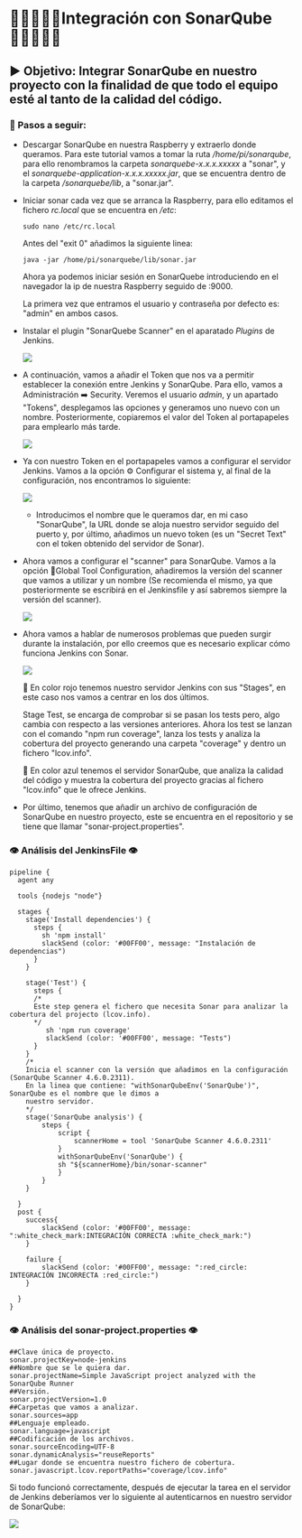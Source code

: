 # :family_man_boy_boy::family_man_girl:Integración con SonarQube :family_man_girl::family_man_boy_boy:

## :arrow_forward: Objetivo: Integrar SonarQube en nuestro proyecto con la finalidad de que todo el equipo esté al tanto de la calidad del código.

### :book: Pasos a seguir:

- Descargar SonarQube en nuestra Raspberry y extraerlo donde queramos. Para este tutorial vamos a tomar la ruta */home/pi/sonarqube*, para ello renombramos la carpeta *sonarquebe-x.x.x.xxxxx* a "sonar", y el *sonarquebe-application-x.x.x.xxxxx.jar*, que se encuentra dentro de la carpeta */sonarquebe/lib*, a "sonar.jar". 


- Iniciar sonar cada vez que se arranca la Raspberry, para ello editamos el fichero *rc.local* que se encuentra en */etc*:

  `sudo nano /etc/rc.local`

  Antes del "exit 0" añadimos la siguiente linea:

  `java -jar /home/pi/sonarquebe/lib/sonar.jar`

  

  Ahora ya podemos iniciar sesión en SonarQuebe introduciendo en el navegador la ip de nuestra Raspberry seguido de :9000.

  La primera vez que entramos el usuario y contraseña por defecto es: "admin" en ambos casos. 

  

- Instalar el plugin "SonarQuebe Scanner" en el aparatado *Plugins* de Jenkins.

  ![](img/plugin.jpg)
  
- A continuación, vamos a añadir el Token que nos va a permitir establecer la conexión entre Jenkins y SonarQube. Para ello, vamos a Administración :arrow_right: Security. Veremos el usuario *admin*, y un apartado "Tokens", desplegamos las opciones y generamos uno nuevo con un nombre. Posteriormente, copiaremos el valor del Token al portapapeles para emplearlo más tarde.

   ![](img/TokenSonar.JPG)

  

- Ya con nuestro Token en el portapapeles vamos a configurar el servidor Jenkins. Vamos a la opción :gear: Configurar el sistema y, al final de la configuración, nos encontramos lo siguiente:

  ![](img/SonarServer.JPG)

  - Introducimos el nombre que le queramos dar, en mi caso "SonarQube", la URL donde se aloja nuestro servidor seguido del puerto y, por último, añadimos un nuevo token (es un "Secret Text" con el token obtenido del servidor de Sonar).

    

- Ahora vamos a configurar el "scanner" para SonarQube. Vamos a la opción :hammer:Global Tool Configuration, añadiremos la versión del scanner que vamos a utilizar y un nombre (Se recomienda el mismo, ya que posteriormente se escribirá en el Jenkinsfile y así sabremos siempre la versión del scanner).

   ![](img/Scanner.JPG)

- Ahora vamos a hablar de numerosos problemas que pueden surgir durante la instalación, por ello creemos que es necesario explicar cómo funciona Jenkins con Sonar.

  ![](img/Esquema.jpg)

  

  :red_circle: En color rojo tenemos nuestro servidor Jenkins con sus "Stages", en este caso nos vamos a centrar en los dos últimos.

  Stage Test, se encarga de comprobar si se pasan los tests pero, algo cambia con respecto a las versiones anteriores. Ahora los test se lanzan con el comando "npm run coverage", lanza los tests y analiza la cobertura del proyecto generando una carpeta "coverage" y dentro un fichero "lcov.info".

  

  :blue_heart: En color azul tenemos el servidor SonarQube, que analiza la calidad del código y muestra la cobertura del proyecto gracias al fichero "lcov.info" que le ofrece Jenkins.

  

- Por último, tenemos que añadir un archivo de configuración de SonarQube en nuestro proyecto, este se encuentra en el repositorio y se tiene que llamar "sonar-project.properties".


  

### 	:eye: Análisis del JenkinsFile :eye:

```
pipeline {
  agent any

  tools {nodejs "node"}

  stages {
    stage('Install dependencies') {
      steps {
        sh 'npm install'
        slackSend (color: '#00FF00', message: "Instalación de dependencias")
      }
    }
     
    stage('Test') {
      steps {
      /*
      Este step genera el fichero que necesita Sonar para analizar la cobertura del projecto (lcov.info).
      */
         sh 'npm run coverage'
         slackSend (color: '#00FF00', message: "Tests")
      }
    }
	/*
	Inicia el scanner con la versión que añadimos en la configuración (SonarQube Scanner 4.6.0.2311).
	En la linea que contiene: "withSonarQubeEnv('SonarQube')", SonarQube es el nombre que le dimos a 
	nuestro servidor.
	*/
    stage('SonarQube analysis') {
        steps {
            script {
                scannerHome = tool 'SonarQube Scanner 4.6.0.2311'
            }
            withSonarQubeEnv('SonarQube') {
            sh "${scannerHome}/bin/sonar-scanner"
            }
        }
    }
    
  }
  post {
    success{
        slackSend (color: '#00FF00', message: ":white_check_mark:INTEGRACIÓN CORRECTA :white_check_mark:")
    }

    failure {
        slackSend (color: '#00FF00', message: ":red_circle: INTEGRACIÓN INCORRECTA :red_circle:")
    }

  }
}

```

### 	:eye: Análisis del sonar-project.properties :eye:

```properties
##Clave única de proyecto.
sonar.projectKey=node-jenkins
##Nombre que se le quiera dar.
sonar.projectName=Simple JavaScript project analyzed with the SonarQube Runner
##Versión.
sonar.projectVersion=1.0
##Carpetas que vamos a analizar.
sonar.sources=app
##Lenguaje empleado.
sonar.language=javascript
##Codificación de los archivos.
sonar.sourceEncoding=UTF-8
sonar.dynamicAnalysis="reuseReports"
##Lugar donde se encuentra nuestro fichero de cobertura.
sonar.javascript.lcov.reportPaths="coverage/lcov.info"

```



Si todo funcionó correctamente, después de ejecutar la tarea en el servidor de Jenkins deberíamos ver lo siguiente al autenticarnos en nuestro servidor de SonarQube:

![](img/SonarPassed.JPG)
